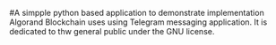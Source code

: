 #A simpple python based application to demonstrate implementation Algorand Blockchain uses using Telegram messaging application. It is dedicated to thw general public under the GNU license.
